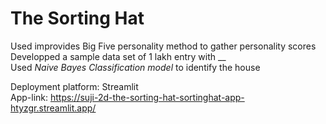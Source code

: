 # The Sorting Hat

Used improvides Big Five personality method to gather personality scores  
Developped a sample data set of 1 lakh entry with __  
Used *Naive Bayes Classification model* to identify the house

Deployment platform: Streamlit  
App-link: https://suji-2d-the-sorting-hat-sortinghat-app-htyzgr.streamlit.app/
